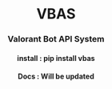 <h1 align="center">VBAS</h1>
<h3 align="center">Valorant Bot API System</h3>
<h4 align="center">install : pip install vbas</h4>
<h4 align="center">Docs : Will be updated</h4>
